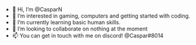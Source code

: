 - 👋 Hi, I’m @CasparN
- 👀 I’m interested in gaming, computers and getting started with coding.
- 🌱 I’m currently learning basic human skills.
- 💞️ I’m looking to collaborate on nothing at the moment
- 📫 You can get in touch with me on discord! @Caspar#8014

<!---
CasparN/CasparN is a ✨ special ✨ repository because its `README.md` (this file) appears on your GitHub profile.
You can click the Preview link to take a look at your changes.
--->
